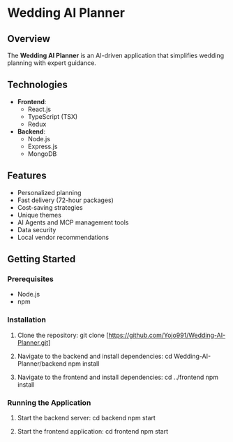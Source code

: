 # Wedding AI Planner

## Overview
The **Wedding AI Planner** is an AI-driven application that simplifies wedding planning with expert guidance.

## Technologies
- **Frontend**: 
  - React.js
  - TypeScript (TSX)
  - Redux
- **Backend**: 
  - Node.js
  - Express.js
  - MongoDB

## Features
- Personalized planning
- Fast delivery (72-hour packages)
- Cost-saving strategies
- Unique themes
- AI Agents and MCP management tools
- Data security
- Local vendor recommendations

## Getting Started

### Prerequisites
- Node.js
- npm

### Installation
1. Clone the repository:
git clone [https://github.com/Yojo991/Wedding-AI-Planner.git]

2. Navigate to the backend and install dependencies:
cd Wedding-AI-Planner/backend
npm install

3. Navigate to the frontend and install dependencies:
cd ../frontend
npm install


### Running the Application
1. Start the backend server:
cd backend
npm start

2. Start the frontend application:
cd frontend
npm start

